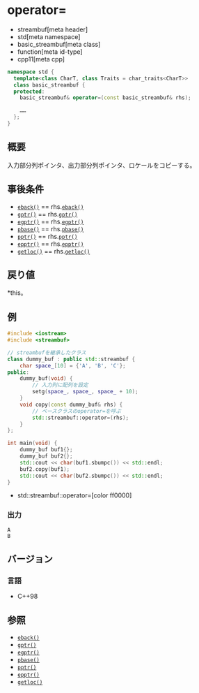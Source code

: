 # operator=
* streambuf[meta header]
* std[meta namespace]
* basic_streambuf[meta class]
* function[meta id-type]
* cpp11[meta cpp]

```cpp
namespace std {
  template<class CharT, class Traits = char_traits<CharT>>
  class basic_streambuf {
  protected:
    basic_streambuf& operator=(const basic_streambuf& rhs);

    ……
  };
}
```

## 概要
入力部分列ポインタ、出力部分列ポインタ、ロケールをコピーする。

## 事後条件
- [`eback()`](eback.md) == rhs.[`eback()`](eback.md)
- [`gptr()`](gptr.md) == rhs.[`gptr()`](gptr.md)
- [`egptr()`](egptr.md) == rhs.[`egptr()`](egptr.md)
- [`pbase()`](pbase.md) == rhs.[`pbase()`](pbase.md)
- [`pptr()`](pptr.md) == rhs.[`pptr()`](pptr.md)
- [`epptr()`](epptr.md) == rhs.[`epptr()`](epptr.md)
- [`getloc()`](getloc.md) == rhs.[`getloc()`](getloc.md)

## 戻り値
*this。

## 例
```cpp example
#include <iostream>
#include <streambuf>

// streambufを継承したクラス
class dummy_buf : public std::streambuf {
    char space_[10] = {'A', 'B', 'C'};
public:
    dummy_buf(void) {
        // 入力列に配列を設定
        setg(space_, space_, space_ + 10);
    }
    void copy(const dummy_buf& rhs) {
        // ベースクラスのoperator=を呼ぶ
        std::streambuf::operator=(rhs);
    }
};

int main(void) {
    dummy_buf buf1{};
    dummy_buf buf2{};
    std::cout << char(buf1.sbumpc()) << std::endl;
    buf2.copy(buf1);
    std::cout << char(buf2.sbumpc()) << std::endl;
}
```
* std::streambuf::operator=[color ff0000]

### 出力
```
A
B
```

## バージョン
### 言語
- C++98

## 参照
- [`eback()`](eback.md)
- [`gptr()`](gptr.md)
- [`egptr()`](egptr.md)
- [`pbase()`](pbase.md)
- [`pptr()`](pptr.md)
- [`epptr()`](epptr.md)
- [`getloc()`](getloc.md)
